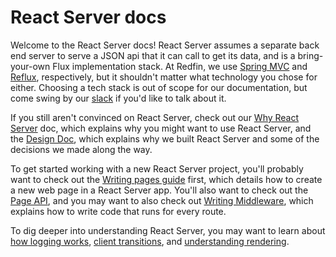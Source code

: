 # React Server docs

Welcome to the React Server docs!  React Server assumes a separate back end
server to serve a JSON api that it can call to get its data, and is a
bring-your-own Flux implementation stack.  At Redfin, we use
[Spring MVC](http://docs.spring.io/spring/docs/current/spring-framework-reference/html/mvc.html)
and [Reflux](https://github.com/reflux/refluxjs), respectively, but it shouldn't
matter what technology you chose for either.  Choosing a tech stack is out of
scope for our documentation, but come swing by our [slack](https://slack.react-server.io/) if you'd like to talk
about it.

If you still aren't convinced on React Server, check out our
[Why React Server](intro/why-react-server.md) doc, which explains why you might want
to use React Server, and the [Design Doc](intro/design.md), which explains why we
built React Server and some of the decisions we made along the way.

To get started working with a new React Server project, you'll probably want to
check out the [Writing pages guide](guides/writing-pages.md) first, which details how
to create a new web page in a React Server app.  You'll also want to check out
the [Page API](/guides/page-api.md), and you may want to also check out
[Writing Middleware](guides/writing-middleware.md), which explains how to write code
that runs for every route.

To dig deeper into understanding React Server, you may want to learn about
[how logging works](guides/logging.md), [client transitions](guides/client-transitions.md),
and [understanding rendering](guides/understanding-rendering.md).
